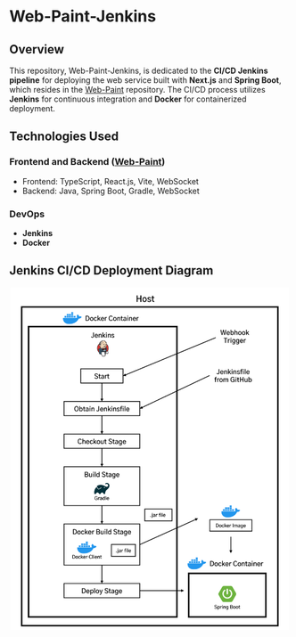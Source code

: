 # Web-Paint-Jenkins

## Overview

This repository, Web-Paint-Jenkins, is dedicated to the **CI/CD Jenkins pipeline** for deploying the web service built with **Next.js** and **Spring Boot**, which resides in the [Web-Paint](https://github.com/muilyang12/Web-Paint) repository. The CI/CD process utilizes **Jenkins** for continuous integration and **Docker** for containerized deployment.

## Technologies Used

### Frontend and Backend ([Web-Paint](https://github.com/muilyang12/Web-Paint))

- Frontend: TypeScript, React.js, Vite, WebSocket
- Backend: Java, Spring Boot, Gradle, WebSocket

### DevOps

- **Jenkins**
- **Docker**

## Jenkins CI/CD Deployment Diagram

<div align="center">
   <img src="./Diagram.png" alt="Jenkins Stage Diagram" width="500" />
</div>

